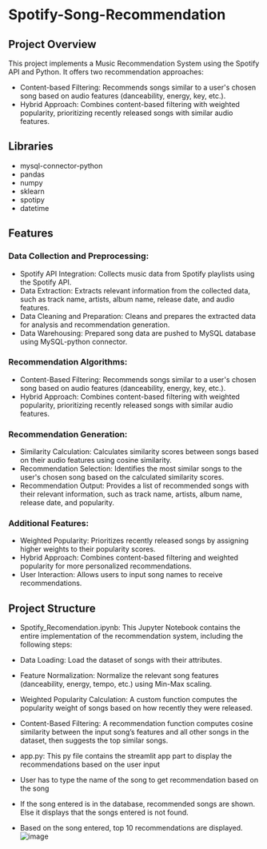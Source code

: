 # Spotify-Song-Recommendation

## Project Overview
This project implements a Music Recommendation System using the Spotify API and Python. It offers two recommendation approaches:
- Content-based Filtering: Recommends songs similar to a user's chosen song based on audio features (danceability, energy, key, etc.).
- Hybrid Approach: Combines content-based filtering with weighted popularity, prioritizing recently released songs with similar audio features.

## Libraries
- mysql-connector-python
- pandas
- numpy
- sklearn
- spotipy
- datetime

## Features

### Data Collection and Preprocessing:

- Spotify API Integration: Collects music data from Spotify playlists using the Spotify API.
- Data Extraction: Extracts relevant information from the collected data, such as track name, artists, album name, release date, and audio features.
- Data Cleaning and Preparation: Cleans and prepares the extracted data for analysis and recommendation generation.
- Data Warehousing: Prepared song data are pushed to MySQL database using MySQL-python connector.

### Recommendation Algorithms:

- Content-Based Filtering: Recommends songs similar to a user's chosen song based on audio features (danceability, energy, key, etc.).
- Hybrid Approach: Combines content-based filtering with weighted popularity, prioritizing recently released songs with similar audio features.

### Recommendation Generation:

- Similarity Calculation: Calculates similarity scores between songs based on their audio features using cosine similarity.
- Recommendation Selection: Identifies the most similar songs to the user's chosen song based on the calculated similarity scores.
- Recommendation Output: Provides a list of recommended songs with their relevant information, such as track name, artists, album name, release date, and popularity.

### Additional Features:

- Weighted Popularity: Prioritizes recently released songs by assigning higher weights to their popularity scores.
- Hybrid Approach: Combines content-based filtering and weighted popularity for more personalized recommendations.
- User Interaction: Allows users to input song names to receive recommendations.

## Project Structure
- Spotify_Recomendation.ipynb: This Jupyter Notebook contains the entire implementation of the recommendation system, including the following steps:
- Data Loading: Load the dataset of songs with their attributes.
- Feature Normalization: Normalize the relevant song features (danceability, energy, tempo, etc.) using Min-Max scaling.
- Weighted Popularity Calculation: A custom function computes the popularity weight of songs based on how recently they were released.
- Content-Based Filtering: A recommendation function computes cosine similarity between the input song’s features and all other songs in the dataset, then suggests the top similar songs.  

- app.py: This py file contains the streamlit app part to display the recommendations based on the user input
- User has to type the name of the song to get recommendation based on the song
- If the song entered is in the database, recommended songs are shown. Else it displays that the songs entered is not found.
- Based on the song entered, top 10 recommendations are displayed.
![image](https://github.com/user-attachments/assets/541b6086-ceea-4b03-a59b-18375eab42b4)
